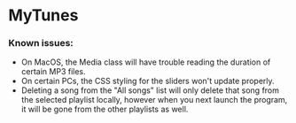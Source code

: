# MyTunes

### Known issues:
* On MacOS, the Media class will have trouble reading the duration of certain MP3 files.
* On certain PCs, the CSS styling for the sliders won't update properly.
* Deleting a song from the "All songs" list will only delete that song from the selected playlist locally, however when you next launch the program, it will be gone from the other playlists as well.
